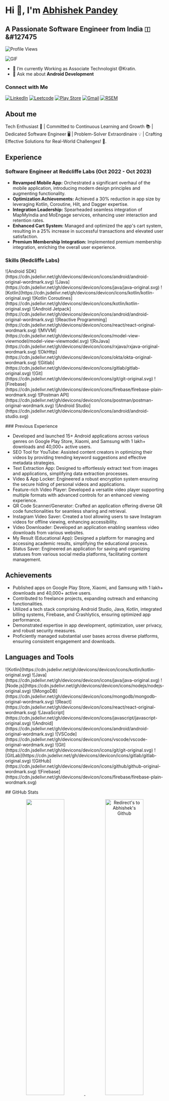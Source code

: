 # Hi 👋, I'm [Abhishek Pandey](https://github.com/abhishekcomputerworld)
## A Passionate Software Engineer from India &#127470;&#127475

![Profile Views](https://komarev.com/ghpvc/?username=abhishekcomputerworld&label=PROFILE%20VIEWS&color=red&style=flat)

![GIF](https://media.giphy.com/media/SWoSkN6DxTszqIKEqv/giphy.gif)

- 🌱 I’m currently Working as Associate Technologist @Kratin.
- 💬 Ask me about **Android Development**

### Connect with Me

[![LinkedIn](https://img.shields.io/badge/LinkedIn-0077B5?style=for-the-badge&logo=linkedin&logoColor=white)](https://www.linkedin.com/in/abhishek-pandey-profile)
[![Leetcode](https://img.shields.io/badge/Leetcode-orange?style=for-the-badge&logo=leetcode&logoColor=black)](https://leetcode.com/abhishekPandey_/)
[![Play Store](https://img.shields.io/badge/Play_Store-414141?style=for-the-badge&logo=google-play&logoColor=white)](https://play.google.com/store/apps/developer?id=andotools)
[![Gmail](https://img.shields.io/badge/Gmail-D14836?style=for-the-badge&logo=gmail&logoColor=white)](abhishekpandey817827@gmail.com)
[![RSEM](https://img.shields.io/badge/RSEM-green?style=for-the-badge)](https://drive.google.com/file/d/14gi3xwPKnDihQARFZmQ5Ns9oNYZC3FX7/view?usp=sharing)

## About me

Tech Enthusiast 🚀 | Committed to Continuous Learning and Growth 📚 | Dedicated Software Engineer 🖥️ | Problem-Solver Extraordinaire 💡 | Crafting Effective Solutions for Real-World Challenges! 🌟.

## Experience

### Software Engineer at Redcliffe Labs (Oct 2022 - Oct 2023)

- **Revamped Mobile App:** Orchestrated a significant overhaul of the mobile application, introducing modern design principles and augmenting functionality.
- **Optimization Achievements:** Achieved a 30% reduction in app size by leveraging Kotlin, Coroutine, Hilt, and Dagger expertise.
- **Integration Leadership:** Spearheaded seamless integration of MapMyIndia and MoEngage services, enhancing user interaction and retention rates.
- **Enhanced Cart System:** Managed and optimized the app's cart system, resulting in a 25% increase in successful transactions and elevated user satisfaction.
- **Premium Membership Integration:** Implemented premium membership integration, enriching the overall user experience.

### Skills (Redcliffe Labs)
<p>
![Android SDK](https://cdn.jsdelivr.net/gh/devicons/devicon/icons/android/android-original-wordmark.svg)
![Java](https://cdn.jsdelivr.net/gh/devicons/devicon/icons/java/java-original.svg)
![Kotlin](https://cdn.jsdelivr.net/gh/devicons/devicon/icons/kotlin/kotlin-original.svg)
![Kotlin Coroutines](https://cdn.jsdelivr.net/gh/devicons/devicon/icons/kotlin/kotlin-original.svg)
![Android Jetpack](https://cdn.jsdelivr.net/gh/devicons/devicon/icons/android/android-original-wordmark.svg)
![Reactive Programming](https://cdn.jsdelivr.net/gh/devicons/devicon/icons/react/react-original-wordmark.svg)
![MVVM](https://cdn.jsdelivr.net/gh/devicons/devicon/icons/model-view-viewmodel/model-view-viewmodel.svg)
![RxJava](https://cdn.jsdelivr.net/gh/devicons/devicon/icons/rxjava/rxjava-original-wordmark.svg)
![OkHttp](https://cdn.jsdelivr.net/gh/devicons/devicon/icons/okta/okta-original-wordmark.svg)
![Gitlab](https://cdn.jsdelivr.net/gh/devicons/devicon/icons/gitlab/gitlab-original.svg)
![Git](https://cdn.jsdelivr.net/gh/devicons/devicon/icons/git/git-original.svg)
![Firebase](https://cdn.jsdelivr.net/gh/devicons/devicon/icons/firebase/firebase-plain-wordmark.svg)
![Postman API](https://cdn.jsdelivr.net/gh/devicons/devicon/icons/postman/postman-original-wordmark.svg)
![Android Studio](https://cdn.jsdelivr.net/gh/devicons/devicon/icons/android/android-studio.svg)
</p>
### Previous Experience

- Developed and launched 15+ Android applications across various genres on Google Play Store, Xiaomi, and Samsung with 1 lakh+ downloads and 40,000+ active users.
- SEO Tool for YouTube: Assisted content creators in optimizing their videos by providing trending keyword suggestions and effective metadata strategies.
- Text Extraction App: Designed to effortlessly extract text from images and applications, simplifying data extraction processes.
- Video & App Locker: Engineered a robust encryption system ensuring the secure hiding of personal videos and applications.
- Feature-rich Video Player: Developed a versatile video player supporting multiple formats with advanced controls for an enhanced viewing experience.
- QR Code Scanner/Generator: Crafted an application offering diverse QR code functionalities for seamless sharing and retrieval.
- Instagram Video Saver: Created a tool allowing users to save Instagram videos for offline viewing, enhancing accessibility.
- Video Downloader: Developed an application enabling seamless video downloads from various websites.
- My Result (Educational App): Designed a platform for managing and accessing academic results, simplifying the educational process.
- Status Saver: Engineered an application for saving and organizing statuses from various social media platforms, facilitating content management.

## Achievements

- Published apps on Google Play Store, Xiaomi, and Samsung with 1 lakh+ downloads and 40,000+ active users.
- Contributed to freelance projects, expanding outreach and enhancing functionalities.
- Utilized a tech stack comprising Android Studio, Java, Kotlin, integrated billing systems, Firebase, and Crashlytics, ensuring optimized app performance.
- Demonstrated expertise in app development, optimization, user privacy, and robust security measures.
- Proficiently managed substantial user bases across diverse platforms, ensuring consistent engagement and downloads.

## Languages and Tools
<p>
![Kotlin](https://cdn.jsdelivr.net/gh/devicons/devicon/icons/kotlin/kotlin-original.svg)
![Java](https://cdn.jsdelivr.net/gh/devicons/devicon/icons/java/java-original.svg)
![Node.js](https://cdn.jsdelivr.net/gh/devicons/devicon/icons/nodejs/nodejs-original.svg)
![MongoDB](https://cdn.jsdelivr.net/gh/devicons/devicon/icons/mongodb/mongodb-original-wordmark.svg)
![React](https://cdn.jsdelivr.net/gh/devicons/devicon/icons/react/react-original-wordmark.svg)
![JavaScript](https://cdn.jsdelivr.net/gh/devicons/devicon/icons/javascript/javascript-original.svg)
![Android](https://cdn.jsdelivr.net/gh/devicons/devicon/icons/android/android-original-wordmark.svg)
![VSCode](https://cdn.jsdelivr.net/gh/devicons/devicon/icons/vscode/vscode-original-wordmark.svg)
![Git](https://cdn.jsdelivr.net/gh/devicons/devicon/icons/git/git-original.svg)
![GitLab](https://cdn.jsdelivr.net/gh/devicons/devicon/icons/gitlab/gitlab-original.svg)
![GitHub](https://cdn.jsdelivr.net/gh/devicons/devicon/icons/github/github-original-wordmark.svg)
![Firebase](https://cdn.jsdelivr.net/gh/devicons/devicon/icons/firebase/firebase-plain-wordmark.svg)
</p>
## GitHub Stats

<p align="center">
  <a href="https://github.com/abhishekcomputerworld" title="Redirect's to Abhishek's Github">
    <img width="49%" src="https://github-readme-stats.vercel.app/api?username=abhishekcomputerworld&show_icons=true&theme=dark&count_private=true&text_color=d3d3d3&icon_color=00E6FE&title_color=00E6FE" />
  </a>
  <a href="https://github.com/abhishekcomputerworld">
    <img width="49%" title="Redirect's to Abhishek's Github" src="https://github-readme-streak-stats.herokuapp.com/?user=abhishekcomputerworld&theme=dark&theme=black-ice&stroke=0000" />
  </a>
</p>

